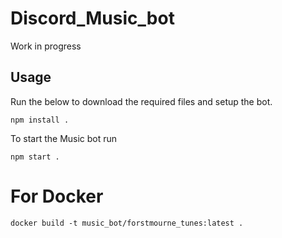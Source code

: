 # Discord_Music_bot
 Work in progress

## Usage

Run the below to download the required files and setup the bot.
```
npm install .
```

To start the Music bot run
```
npm start .
```
# For Docker
```
docker build -t music_bot/forstmourne_tunes:latest .
```